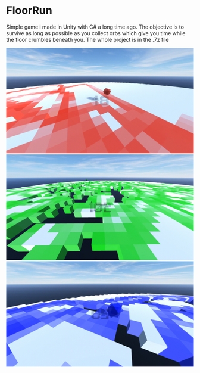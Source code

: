 # FloorRun
Simple game i made in Unity with C# a long time ago. The objective is to survive as long as possible as you collect orbs which give you time while the floor crumbles beneath you.
The whole project is in the .7z file


![demo1](demo1.jpg)
![demo2](demo2.jpg)
![demo3](demo3.jpg)
